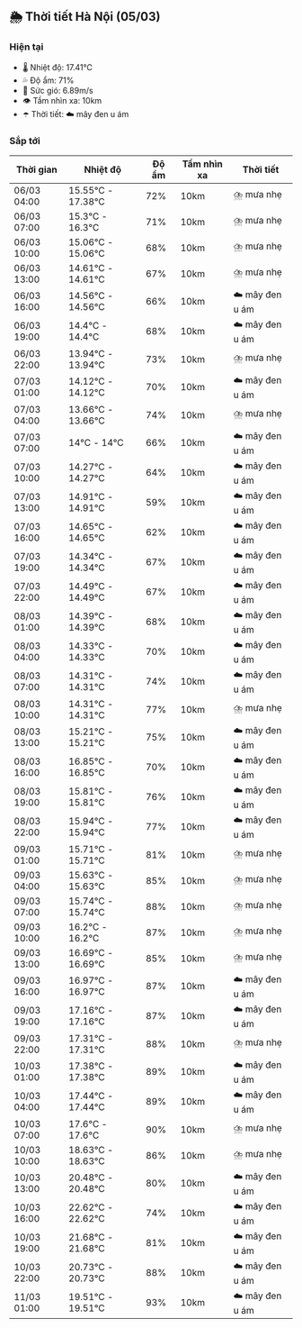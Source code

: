 ## 🌦️ Thời tiết Hà Nội (05/03)

### Hiện tại

- 🌡️ Nhiệt độ: 17.41℃
- 💦 Độ ẩm: 71%
- 💨 Sức gió: 6.89m/s
- 👁️ Tầm nhìn xa: 10km
- ☂️ Thời tiết: ☁️ mây đen u ám

### Sắp tới

| Thời gian | Nhiệt độ | Độ ẩm | Tầm nhìn xa | Thời tiết |
| --- | --- | --- | --- | --- |
| 06/03 04:00 | 15.55℃ - 17.38℃ | 72% | 10km | ⛈️ mưa nhẹ |
| 06/03 07:00 | 15.3℃ - 16.3℃ | 71% | 10km | ⛈️ mưa nhẹ |
| 06/03 10:00 | 15.06℃ - 15.06℃ | 68% | 10km | ⛈️ mưa nhẹ |
| 06/03 13:00 | 14.61℃ - 14.61℃ | 67% | 10km | ⛈️ mưa nhẹ |
| 06/03 16:00 | 14.56℃ - 14.56℃ | 66% | 10km | ☁️ mây đen u ám |
| 06/03 19:00 | 14.4℃ - 14.4℃ | 68% | 10km | ☁️ mây đen u ám |
| 06/03 22:00 | 13.94℃ - 13.94℃ | 73% | 10km | ⛈️ mưa nhẹ |
| 07/03 01:00 | 14.12℃ - 14.12℃ | 70% | 10km | ☁️ mây đen u ám |
| 07/03 04:00 | 13.66℃ - 13.66℃ | 74% | 10km | ⛈️ mưa nhẹ |
| 07/03 07:00 | 14℃ - 14℃ | 66% | 10km | ☁️ mây đen u ám |
| 07/03 10:00 | 14.27℃ - 14.27℃ | 64% | 10km | ☁️ mây đen u ám |
| 07/03 13:00 | 14.91℃ - 14.91℃ | 59% | 10km | ☁️ mây đen u ám |
| 07/03 16:00 | 14.65℃ - 14.65℃ | 62% | 10km | ☁️ mây đen u ám |
| 07/03 19:00 | 14.34℃ - 14.34℃ | 67% | 10km | ☁️ mây đen u ám |
| 07/03 22:00 | 14.49℃ - 14.49℃ | 67% | 10km | ☁️ mây đen u ám |
| 08/03 01:00 | 14.39℃ - 14.39℃ | 68% | 10km | ☁️ mây đen u ám |
| 08/03 04:00 | 14.33℃ - 14.33℃ | 70% | 10km | ☁️ mây đen u ám |
| 08/03 07:00 | 14.31℃ - 14.31℃ | 74% | 10km | ☁️ mây đen u ám |
| 08/03 10:00 | 14.31℃ - 14.31℃ | 77% | 10km | ⛈️ mưa nhẹ |
| 08/03 13:00 | 15.21℃ - 15.21℃ | 75% | 10km | ☁️ mây đen u ám |
| 08/03 16:00 | 16.85℃ - 16.85℃ | 70% | 10km | ☁️ mây đen u ám |
| 08/03 19:00 | 15.81℃ - 15.81℃ | 76% | 10km | ☁️ mây đen u ám |
| 08/03 22:00 | 15.94℃ - 15.94℃ | 77% | 10km | ☁️ mây đen u ám |
| 09/03 01:00 | 15.71℃ - 15.71℃ | 81% | 10km | ⛈️ mưa nhẹ |
| 09/03 04:00 | 15.63℃ - 15.63℃ | 85% | 10km | ⛈️ mưa nhẹ |
| 09/03 07:00 | 15.74℃ - 15.74℃ | 88% | 10km | ⛈️ mưa nhẹ |
| 09/03 10:00 | 16.2℃ - 16.2℃ | 87% | 10km | ⛈️ mưa nhẹ |
| 09/03 13:00 | 16.69℃ - 16.69℃ | 85% | 10km | ⛈️ mưa nhẹ |
| 09/03 16:00 | 16.97℃ - 16.97℃ | 87% | 10km | ☁️ mây đen u ám |
| 09/03 19:00 | 17.16℃ - 17.16℃ | 87% | 10km | ☁️ mây đen u ám |
| 09/03 22:00 | 17.31℃ - 17.31℃ | 88% | 10km | ⛈️ mưa nhẹ |
| 10/03 01:00 | 17.38℃ - 17.38℃ | 89% | 10km | ☁️ mây đen u ám |
| 10/03 04:00 | 17.44℃ - 17.44℃ | 89% | 10km | ☁️ mây đen u ám |
| 10/03 07:00 | 17.6℃ - 17.6℃ | 90% | 10km | ⛈️ mưa nhẹ |
| 10/03 10:00 | 18.63℃ - 18.63℃ | 86% | 10km | ⛈️ mưa nhẹ |
| 10/03 13:00 | 20.48℃ - 20.48℃ | 80% | 10km | ☁️ mây đen u ám |
| 10/03 16:00 | 22.62℃ - 22.62℃ | 74% | 10km | ☁️ mây đen u ám |
| 10/03 19:00 | 21.68℃ - 21.68℃ | 81% | 10km | ☁️ mây đen u ám |
| 10/03 22:00 | 20.73℃ - 20.73℃ | 88% | 10km | ☁️ mây đen u ám |
| 11/03 01:00 | 19.51℃ - 19.51℃ | 93% | 10km | ☁️ mây đen u ám |
